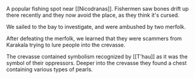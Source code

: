 A popular fishing spot near [[Nicodranas]]. Fishermen saw bones drift up there recently and they now avoid the place, as they think it's cursed.

We sailed to the bay to investigate, and were ambushed by two merfolk.

After defeating the merfolk, we learned that they were scammers from Karakala trying to lure people into the crevasse.

The crevasse contained symbolism recognized by [[T'hau]] as it was the symbol of their oppressors. Deeper into the crevasse they found a chest containing various types of pearls.
